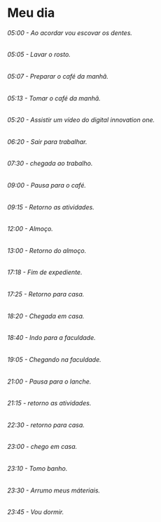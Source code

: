 # Meu dia

###### 05:00 - Ao acordar vou escovar os  dentes.

###### 05:05 - Lavar o rosto.

###### 05:07 - Preparar o café da manhã.

###### 05:13 - Tomar o café da manhã.

###### 05:20 - Assistir um vídeo do digital innovation one.

###### 06:20 - Sair para trabalhar.

###### 07:30 - chegada ao trabalho.

###### 09:00 - Pausa para o café.

###### 09:15 - Retorno as atividades.

###### 12:00 - Almoço.

###### 13:00 - Retorno do almoço.

###### 17:18 - Fim de expediente.

###### 17:25 - Retorno para casa.

###### 18:20 - Chegada em casa.

###### 18:40 - Indo para a faculdade.

###### 19:05 - Chegando na faculdade.

###### 21:00 - Pausa para o lanche.

###### 21:15 -  retorno as atividades.

###### 22:30 - retorno para casa.

###### 23:00 - chego em casa.

###### 23:10 - Tomo banho.

###### 23:30 - Arrumo meus máteriais.

###### 23:45 - Vou dormir.








